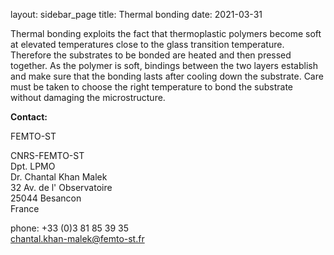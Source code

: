layout: sidebar_page
title: Thermal bonding
date: 2021-03-31

Thermal bonding exploits the fact that thermoplastic polymers become soft at elevated temperatures close to the glass transition temperature. Therefore the substrates to be bonded are heated and then pressed together. As the polymer is soft, bindings between the two layers establish and make sure that the bonding lasts after cooling down the substrate. Care must be taken to choose the right temperature to bond the substrate without damaging the microstructure.
<!--break-->
__Contact:__

FEMTO-ST

CNRS-FEMTO-ST  
Dpt. LPMO  
Dr. Chantal Khan Malek  
32 Av. de l' Observatoire  
25044 Besancon  
France

phone: +33 (0)3 81 85 39 35  
chantal.khan-malek@femto-st.fr